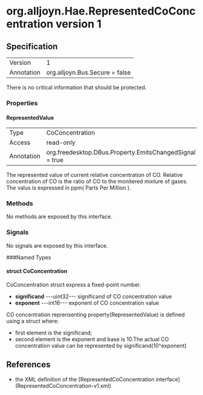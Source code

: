 # org.alljoyn.Hae.RepresentedCoConcentration version 1

## Specification

|              |                                      |
|--------------|--------------------------------------|
| Version      | 1                                    |
| Annotation   | org.alljoyn.Bus.Secure = false       |

There is no critical information that should be protected.

### Properties

#### RepresentedValue

|               |                                                         |
|---------------|---------------------------------------------------------|
| Type          | CoConcentration                                         |
| Access        | read-only                                               |
| Annotation    | org.freedesktop.DBus.Property.EmitsChangedSignal = true |

The represented value of current relative concentration of CO.
Relative concentration of CO is the ratio of CO to the monitered mixture of gases.
The valus is expressed in ppm( Parts Per Million ).

### Methods

No methods are exposed by this interface.

### Signals

No signals are exposed by this interface.

###Named Types

#### struct CoConcentration

CoConcentration struct express a fixed-point number.
  * **significand**  ---uint32--- significand of CO concentration value
  * **exponent**  ---int16--- exponent of CO concentration value

CO concentration reprensenting property(RepresentedValue)
is defined using a struct where:
  * first element is the significand;
  * second element is the exponent and base is 10.The actual CO concentration
    value can be represented by significand(10^exponent)

## References

  * the XML definition of the [RepresentedCoConcentration interface]
    (RepresentedCoConcentration-v1.xml)

